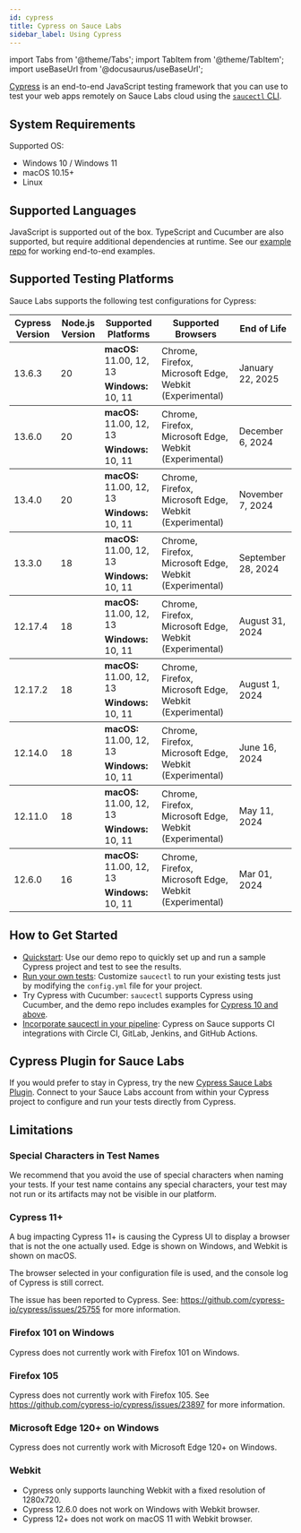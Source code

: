 ```yaml
---
id: cypress
title: Cypress on Sauce Labs
sidebar_label: Using Cypress
---
```


import Tabs from '@theme/Tabs';
import TabItem from '@theme/TabItem';
import useBaseUrl from '@docusaurus/useBaseUrl';

[Cypress](https://docs.cypress.io/guides/overview/why-cypress.html) is an end-to-end JavaScript testing framework that you can use to test your web apps remotely on Sauce Labs cloud using the [`saucectl` CLI](/dev/cli/saucectl).

## System Requirements

Supported OS:

- Windows 10 / Windows 11
- macOS 10.15+
- Linux

## Supported Languages

JavaScript is supported out of the box. TypeScript and Cucumber are also supported, but require additional dependencies at runtime. See our [example repo](https://github.com/saucelabs/saucectl-cypress-example/tree/main/v1/examples) for working end-to-end examples.

## Supported Testing Platforms

Sauce Labs supports the following test configurations for Cypress:

<table id="table-fw">
  <tr>
    <th>Cypress Version</th>
    <th>Node.js Version</th>
    <th>Supported Platforms</th>
    <th>Supported Browsers</th>
    <th>End of Life</th>
  </tr>
  <tbody>
    <tr>
      <td rowspan='2'>13.6.3</td>
      <td rowspan='2'>20</td>
      <td><b>macOS:</b> 11.00, 12, 13</td>
      <td rowspan='2'>Chrome, Firefox, Microsoft Edge, Webkit (Experimental)</td>
      <td rowspan='2'>January 22, 2025</td>
    </tr>
    <tr>
      <td><b>Windows:</b> 10, 11</td>
    </tr>
  </tbody>
  <tbody>
    <tr>
      <td rowspan='2'>13.6.0</td>
      <td rowspan='2'>20</td>
      <td><b>macOS:</b> 11.00, 12, 13</td>
      <td rowspan='2'>Chrome, Firefox, Microsoft Edge, Webkit (Experimental)</td>
      <td rowspan='2'>December 6, 2024</td>
    </tr>
    <tr>
      <td><b>Windows:</b> 10, 11</td>
    </tr>
  </tbody>
  <tbody>
    <tr>
      <td rowspan='2'>13.4.0</td>
      <td rowspan='2'>20</td>
      <td><b>macOS:</b> 11.00, 12, 13</td>
      <td rowspan='2'>Chrome, Firefox, Microsoft Edge, Webkit (Experimental)</td>
      <td rowspan='2'>November 7, 2024</td>
    </tr>
    <tr>
      <td><b>Windows:</b> 10, 11</td>
    </tr>
  </tbody>
  <tbody>
    <tr>
      <td rowspan='2'>13.3.0</td>
      <td rowspan='2'>18</td>
      <td><b>macOS:</b> 11.00, 12, 13</td>
      <td rowspan='2'>Chrome, Firefox, Microsoft Edge, Webkit (Experimental)</td>
      <td rowspan='2'>September 28, 2024</td>
    </tr>
    <tr>
      <td><b>Windows:</b> 10, 11</td>
    </tr>
  </tbody>
  <tbody>
    <tr>
      <td rowspan='2'>12.17.4</td>
      <td rowspan='2'>18</td>
      <td><b>macOS:</b> 11.00, 12, 13</td>
      <td rowspan='2'>Chrome, Firefox, Microsoft Edge, Webkit (Experimental)</td>
      <td rowspan='2'>August 31, 2024</td>
    </tr>
    <tr>
      <td><b>Windows:</b> 10, 11</td>
    </tr>
  </tbody>
  <tbody>
    <tr>
      <td rowspan='2'>12.17.2</td>
      <td rowspan='2'>18</td>
      <td><b>macOS:</b> 11.00, 12, 13</td>
      <td rowspan='2'>Chrome, Firefox, Microsoft Edge, Webkit (Experimental)</td>
      <td rowspan='2'>August 1, 2024</td>
    </tr>
    <tr>
      <td><b>Windows:</b> 10, 11</td>
    </tr>
  </tbody>
  <tbody>
    <tr>
      <td rowspan='2'>12.14.0</td>
      <td rowspan='2'>18</td>
      <td><b>macOS:</b> 11.00, 12, 13</td>
      <td rowspan='2'>Chrome, Firefox, Microsoft Edge, Webkit (Experimental)</td>
      <td rowspan='2'>June 16, 2024</td>
    </tr>
    <tr>
      <td><b>Windows:</b> 10, 11</td>
    </tr>
  </tbody>
  <tbody>
    <tr>
      <td rowspan='2'>12.11.0</td>
      <td rowspan='2'>18</td>
      <td><b>macOS:</b> 11.00, 12, 13</td>
      <td rowspan='2'>Chrome, Firefox, Microsoft Edge, Webkit (Experimental)</td>
      <td rowspan='2'>May 11, 2024</td>
    </tr>
    <tr>
      <td><b>Windows:</b> 10, 11</td>
    </tr>
  </tbody>
  <tbody>
    <tr>
      <td rowspan='2'>12.6.0</td>
      <td rowspan='2'>16</td>
      <td><b>macOS:</b> 11.00, 12, 13</td>
      <td rowspan='2'>Chrome, Firefox, Microsoft Edge, Webkit (Experimental)</td>
      <td rowspan='2'>Mar 01, 2024</td>
    </tr>
    <tr>
      <td><b>Windows:</b> 10, 11</td>
    </tr>
  </tbody>
</table>

## How to Get Started

- [Quickstart](/web-apps/automated-testing/cypress/quickstart): Use our demo repo to quickly set up and run a sample Cypress project and test to see the results.
- [Run your own tests](/web-apps/automated-testing/cypress/yaml): Customize `saucectl` to run your existing tests just by modifying the `config.yml` file for your project.
- Try Cypress with Cucumber: `saucectl` supports Cypress using Cucumber, and the demo repo includes examples for [Cypress 10 and above](https://github.com/saucelabs/saucectl-cypress-example/tree/main/v1/examples/cucumber).
- [Incorporate saucectl in your pipeline](/dev/cli/saucectl/usage/use-cases/#integrating-saucectl-in-your-ci-pipeline): Cypress on Sauce supports CI integrations with Circle CI, GitLab, Jenkins, and GitHub Actions.

## Cypress Plugin for Sauce Labs

If you would prefer to stay in Cypress, try the new [Cypress Sauce Labs Plugin](https://github.com/saucelabs/sauce-cypress-plugin). Connect to your Sauce Labs account from within your Cypress project to configure and run your tests directly from Cypress.

## Limitations

### Special Characters in Test Names

We recommend that you avoid the use of special characters when naming your tests. If your test name contains any special characters, your test may not run or its artifacts may not be visible in our platform.

### Cypress 11+

A bug impacting Cypress 11+ is causing the Cypress UI to display a browser that is not the one actually used.
Edge is shown on Windows, and Webkit is shown on macOS.

The browser selected in your configuration file is used, and the console log of Cypress is still correct.

The issue has been reported to Cypress.
See: https://github.com/cypress-io/cypress/issues/25755 for more information.

### Firefox 101 on Windows

Cypress does not currently work with Firefox 101 on Windows.

### Firefox 105

Cypress does not currently work with Firefox 105.
See https://github.com/cypress-io/cypress/issues/23897 for more information.

### Microsoft Edge 120+ on Windows

Cypress does not currently work with Microsoft Edge 120+ on Windows.

### Webkit

- Cypress only supports launching Webkit with a fixed resolution of 1280x720.
- Cypress 12.6.0 does not work on Windows with Webkit browser.
- Cypress 12+ does not work on macOS 11 with Webkit browser.
